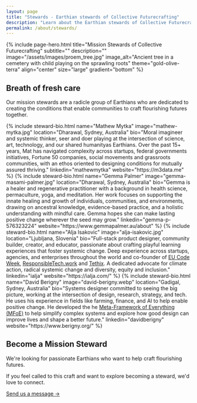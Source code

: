 ```yaml
---
layout: page
title: "Stewards - Earthian stewards of Collective Futurecrafting"
description: "Learn about the Earthian stewards of Collective Futurecrafting"
permalink: /about/stewards/
---
```


{% include page-hero.html 
  title="Mission Stewards of Collective Futurecrafting"
  subtitle=""
  description=""
  image="/assets/images/proem_tree.jpg"
  image_alt="Ancient tree in a cemetery with child playing on the sprawling roots"
  theme="gold-olive-terra"
  align="center"
  size="large"
  gradient="bottom"
%}

<div class="container">
  <div class="section-heading">
    <h2>Breath of fresh care</h2>
    <p>Our mission stewards are a radicle group of Earthians who are dedicated to creating the conditions that enable communities to craft flourishing futures together.</p>
  </div>
  <div class="steward-grid">
    {% include steward-bio.html 
        name="Mathew Mytka"
        image="mathew-mytka.jpg"
        location="Dharawal, Sydney, Australia"
        bio="Moral imagineer and systemic thinker, seer and doer playing at the intersection of science, art, technology, and our shared humanityas Earthians. Over the past 15+ years, Mat has navigated complexity across startups, federal governments initiatives, Fortune 50 companies, social movements and grassroots communities, with an ethos oriented to designing conditions for mutually assured thriving."
        linkedin="mathewmytka"
        website="https://m3data.me"
    %}
    {% include steward-bio.html 
        name="Gemma Palmer"
        image="gemma-masami-palmer.jpg"
        location="Dharawal, Sydney, Australia"
        bio="Gemma is a healer and regenerative practitioner with a background in health science, permaculture, yoga, and meditation. Her work focuses on supporting the innate healing and growth of individuals, communities, and environments, drawing on ancestral knowledge, evidence-based practice, and a holistic understanding with mindful care. Gemma hopes she can make lasting positive change wherever the seed may grow."
        linkedin="gemma-p-576323224"
        website="https://www.gemmapalmer.au/about"
    %}
    {% include steward-bio.html 
        name="Alja Isakovic"
        image="alja-isakovic.jpg"
        location="Ljubljana, Slovenia"
        bio="Full-stack product designer, community builder, creator, and educator, passionate about crafting playful learning experiences that foster systemic change. Deep experience across startups, agencies, and enterprises throughout the world and co-founder of <a href='https://codeweek.eu/' target='_blank'>EU Code Week</a>, <a href='https://responsibletech.work/' target='_blank'>ResponsibleTech.work</a> and <a href='https://tethix.co' target='_blank'>Tethix</a>. A dedicated advocate for climate action, radical systemic change and diversity, equity and inclusion."
        linkedin="ialja"
        website="https://ialja.com/"
    %}
    {% include steward-bio.html 
        name="David Berigny"
        image="david-berigny.webp"
        location="Gadigal, Sydney, Australia"
        bio="Systems designer committed to seeing the big picture, working at the intersection of design, research, strategy, and tech. He uses his experience in fields like farming, finance, and AI to help enable positive change. He developed the he <a href='http://www.mfoe.life' target='_blank'> Meta-Framework of Everything (MFoE)</a> to help simplify complex systems and explore how good design can improve lives and shape a better future."
        linkedin="davidberigny"
        website="https://www.berigny.org/"
    %}
  </div>
  <div class="terra__divider"></div>
  <div class="content-pod">
    <div class="content-pod__background content-pod__background--terra-sky"></div>
    <div class="content-pod__content">
      <div class="steward-cta">
        <h2>Become a Mission Steward</h2>
        <p>We're looking for passionate Earthians who want to help craft flourishing futures.</p>
        <p class="steward-cta__note">If you feel called to this craft and want to explore becoming a steward, we'd love to connect.</p>
        <a href="{{ '/get-involved#contact' | relative_url }}" class="button button--primary">Send us a message →</a>
      </div>
    </div>
  </div>
</div>

